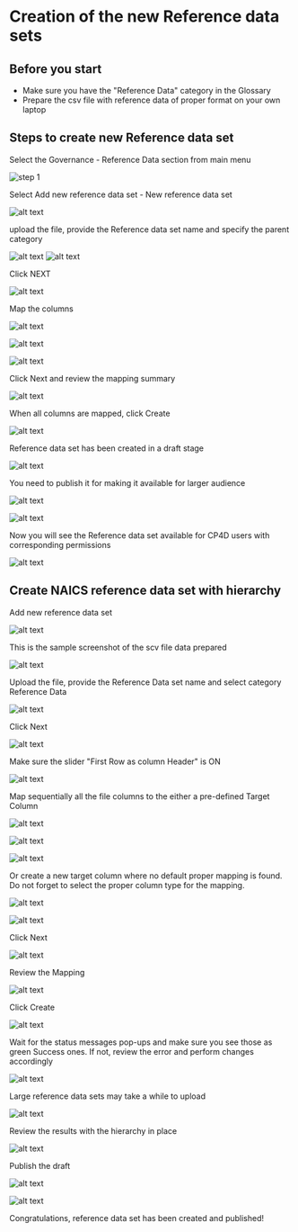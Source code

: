 # Creation of the new Reference data sets

## Before you start

- Make sure you have the "Reference Data" category in the Glossary
- Prepare the csv file with reference data of proper format on your own laptop

## Steps to create new Reference data set

Select the Governance - Reference Data section from main menu

![step 1](RD_images/rd_step1.png)

Select Add new reference data set - New reference data set

![alt text](RD_images/rd_step2.png)

upload the file, provide the Reference data set name and specify the parent category

![alt text](RD_images/rd_step3.png)
![alt text](RD_images/rd_step4.png)

Click NEXT

![alt text](RD_images/rd_step5.png)

Map the columns

![alt text](RD_images/rd_step6.png)

![alt text](RD_images/rd_step7.png)

![alt text](RD_images/rd_step8.png)

Click Next and review the mapping summary

![alt text](RD_images/rd_step9.png)

When all columns are mapped, click Create

![alt text](RD_images/rd_step10.png)

Reference data set has been created in a draft stage

![alt text](RD_images/rd_step11.png)

You need to publish it for making it available for larger audience

![alt text](RD_images/rd_step12.png)

![alt text](RD_images/rd_step13.png)

Now you will see the Reference data set available for CP4D users with corresponding permissions

![alt text](RD_images/rd_step14.png)

## Create NAICS reference data set with hierarchy

Add new reference data set

![alt text](RD_images/rd_NAICS_step01.png)

This is the sample screenshot of the scv file data prepared

![alt text](RD_images/rd_NAICS_step02.png)

Upload the file, provide the Reference Data set name and select category Reference Data

![alt text](RD_images/rd_NAICS_step03.png)

Click Next

![alt text](RD_images/rd_NAICS_step04.png)

Make sure the slider "First Row as column Header" is ON

![alt text](RD_images/rd_NAICS_step05.png)

Map sequentially all the file columns to the either a pre-defined Target Column

![alt text](RD_images/rd_NAICS_step06.png)

![alt text](RD_images/rd_NAICS_step07.png)

![alt text](RD_images/rd_NAICS_step08.png)

Or create a new target column where no default proper mapping is found. Do not forget to select the proper column type for the mapping.

![alt text](RD_images/rd_NAICS_step09.png)

![alt text](RD_images/rd_NAICS_step10.png)

Click Next

![alt text](RD_images/rd_NAICS_step11.png)

Review the Mapping

![alt text](RD_images/rd_NAICS_step12.png)

Click Create

![alt text](RD_images/rd_NAICS_step13.png)

Wait for the status messages pop-ups and make sure you see those as green Success ones. If not, review the error and perform changes accordingly

![alt text](RD_images/rd_NAICS_step14.png)

Large reference data sets may take a while to upload

![alt text](RD_images/rd_NAICS_step15.png)

Review the results with the hierarchy in place

![alt text](RD_images/rd_NAICS_step16.png)

Publish the draft

![alt text](RD_images/rd_NAICS_step17.png)

![alt text](RD_images/rd_NAICS_step18.png)

Congratulations, reference data set has been created and published!
